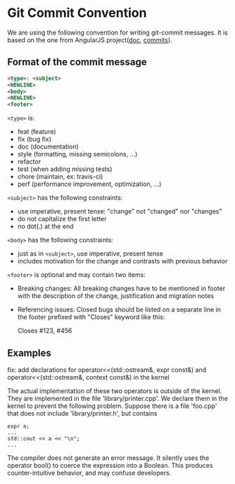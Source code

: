 # Git Commit Convention

We are using the following convention for writing git-commit messages.
It is based on the one from AngularJS project([doc][angularjs-doc],
[commits][angularjs-git]).

[angularjs-git]: https://github.com/angular/angular.js/commits/master
[angularjs-doc]: https://docs.google.com/document/d/1QrDFcIiPjSLDn3EL15IJygNPiHORgU1_OOAqWjiDU5Y/edit#

## Format of the commit message

```xml
<type>: <subject>
<NEWLINE>
<body>
<NEWLINE>
<footer>
```

`<type>` is:

+ feat (feature)
+ fix (bug fix)
+ doc (documentation)
+ style (formatting, missing semicolons, ...)
+ refactor
+ test (when adding missing tests)
+ chore (maintain, ex: travis-ci)
+ perf (performance improvement, optimization, ...)

``<subject>`` has the following constraints:

+ use imperative, present tense: "change" not "changed" nor "changes"
+ do not capitalize the first letter
+ no dot(.) at the end

``<body>`` has the following constraints:

+ just as in ``<subject>``, use imperative, present tense
+ includes motivation for the change and contrasts with previous
   behavior

``<footer>`` is optional and may contain two items:

+ Breaking changes: All breaking changes have to be mentioned in
   footer with the description of the change, justification and
   migration notes
+ Referencing issues: Closed bugs should be listed on a separate line
   in the footer prefixed with "Closes" keyword like this:

    Closes #123, #456

## Examples

fix: add declarations for operator<<(std::ostream&, expr const&) and operator<<(std::ostream&, context const&) in the kernel

The actual implementation of these two operators is outside of the
kernel. They are implemented in the file 'library/printer.cpp'. We
declare them in the kernel to prevent the following problem. Suppose
there is a file 'foo.cpp' that does not include 'library/printer.h',
but contains

    expr a;
    ...
    std::cout << a << "\n";
    ...

The compiler does not generate an error message. It silently uses the
operator bool() to coerce the expression into a Boolean. This produces
counter-intuitive behavior, and may confuse developers.